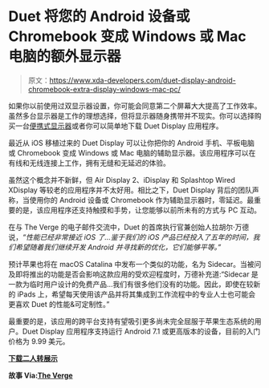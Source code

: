 # Duet 将您的 Android 设备或 Chromebook 变成 Windows 或 Mac 电脑的额外显示器

> 原文：<https://www.xda-developers.com/duet-display-android-chromebook-extra-display-windows-mac-pc/>

如果你以前使用过双显示器设置，你可能会同意第二个屏幕大大提高了工作效率。虽然多台显示器是工作的理想选择，但将显示器随身携带并不现实。你可以选择购买一台[便携式显示器](https://www.xda-developers.com/lepow-portable-monitor-review/)或者你可以简单地下载 Duet Display 应用程序。

最近从 iOS 移植过来的 Duet Display 可以让你把你的 Android 手机、平板电脑或 Chromebook 变成 Windows 或 Mac 电脑的辅助显示器。该应用程序可以在有线和无线连接上工作，拥有无缝和无延迟的体验。

虽然这个概念并不新鲜，但 Air Display 2、iDisplay 和 Splashtop Wired XDisplay 等较老的应用程序并不太好用。相比之下，Duet Display 背后的团队声称，当使用你的 Android 设备或 Chromebook 作为辅助显示器时，零延迟。最重要的是，该应用程序还支持触摸和手势，让您能够以前所未有的方式与 PC 互动。

在与 The Verge 的电子邮件交流中，Duet 的首席执行官兼创始人拉胡尔·万德说，*“性能已经非常接近 iOS 了...鉴于我们的 iOS 产品已经投入了五年的时间，我们希望随着我们继续开发 Android 并寻找新的优化，它们能够平等。”*

预计苹果也将在 macOS Catalina 中发布一个类似的功能，名为 Sidecar。当被问及即将推出的功能是否会影响这款应用的受欢迎程度时，万德补充道:“Sidecar 是一款为临时用户设计的免费产品...我们有很多他们没有的功能。因此，即使在较新的 iPads 上，希望每天使用该产品并将其集成到工作流程中的专业人士也可能会更喜欢 Duet 的性能&可定制性。”

最重要的是，该应用的跨平台支持有望吸引更多尚未完全屈服于苹果生态系统的用户。Duet Display 应用程序支持运行 Android 7.1 或更高版本的设备，目前的入门价格为 9.99 美元。

**[下载二人转展示](https://play.google.com/store/apps/details?id=com.kairos.duet)**

**故事 Via:[The Verge](https://www.theverge.com/2019/10/2/20894680/duet-secondary-display-android-price-date)**